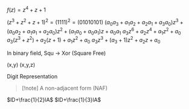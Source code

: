 
$f(z)=z^4+z+1$

$(z^3+z^2+z+1)^2 = (1111)^2 = (01010101)$
$(a_0a_3+a_1a_2+a_2a_1+a_3a_0)z^3+(a_0a_2+a_1a_1+a_2a_0)z^2+(a_1a_0+a_0a_1)z+a_0a_1$
$a_3z^6+a_2z^4+a_1z^2+a_0$
$a_3(z^3+z^2)+a_2(z+1)+a_1z^2+a_0$
$a_3z^3+(a_3+1)z^2+a_2z+a_0$

In binary field, Squ -> Xor (Square Free)

(x,y)
(x,y,z)

Digit Representation

> [!note] A non-adjacent form (NAF)
> 

$lD+\frac{1}{2}lA$
$lD+\frac{1}{3}lA$



